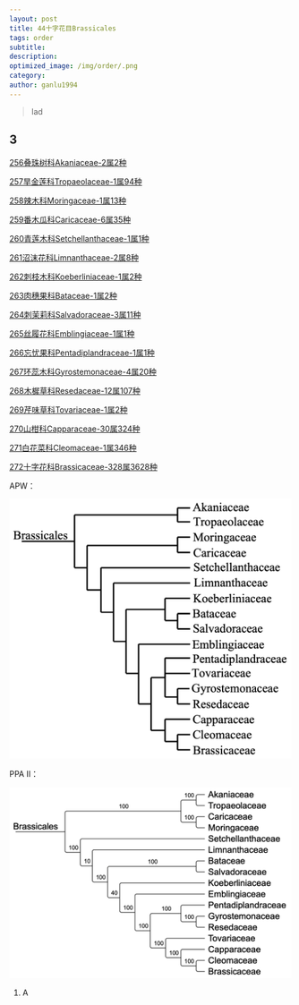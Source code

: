 ```yaml
---
layout: post
title: 44十字花目Brassicales
tags: order    
subtitle: 
description: 
optimized_image: /img/order/.png
category: 
author: ganlu1994  
---
```


> lad

## 3

[256叠珠树科Akaniaceae-2属2种](https://ganlu1994.github.io/256叠珠树科Akaniaceae/)

[257旱金莲科Tropaeolaceae-1属94种](https://ganlu1994.github.io/257旱金莲科Tropaeolaceae/)

[258辣木科Moringaceae-1属13种](https://ganlu1994.github.io/258辣木科Moringaceae/)

[259番木瓜科Caricaceae-6属35种](https://ganlu1994.github.io/259番木瓜科Caricaceae/)

[260青莲木科Setchellanthaceae-1属1种](https://ganlu1994.github.io/260青莲木科Setchellanthaceae/)

[261沼沫花科Limnanthaceae-2属8种](https://ganlu1994.github.io/261沼沫花科Limnanthaceae/)

[262刺枝木科Koeberliniaceae-1属2种](https://ganlu1994.github.io/262刺枝木科Koeberliniaceae/)

[263肉穗果科Bataceae-1属2种](https://ganlu1994.github.io/263肉穗果科Bataceae/)

[264刺茉莉科Salvadoraceae-3属11种](https://ganlu1994.github.io/264刺茉莉科Salvadoraceae/)

[265丝履花科Emblingiaceae-1属1种](https://ganlu1994.github.io/265丝履花科Emblingiaceae/)

[266忘忧果科Pentadiplandraceae-1属1种](https://ganlu1994.github.io/266忘忧果科Pentadiplandraceae/)

[267环蕊木科Gyrostemonaceae-4属20种](https://ganlu1994.github.io/267环蕊木科Gyrostemonaceae/)

[268木樨草科Resedaceae-12属107种](https://ganlu1994.github.io/268木樨草科Resedaceae/)

[269芹味草科Tovariaceae-1属2种](https://ganlu1994.github.io/269芹味草科Tovariaceae/)

[270山柑科Capparaceae-30属324种](https://ganlu1994.github.io/270山柑科Capparaceae/)

[271白花菜科Cleomaceae-1属346种](https://ganlu1994.github.io/271白花菜科Cleomaceae/)

[272十字花科Brassicaceae-328属3628种](https://ganlu1994.github.io/272十字花科Brassicaceae/)

APW：

![](/img/phylo/64-44十字花目A.png)

PPA II：

![](/img/phylo/64-44十字花目P2.png)

1. A